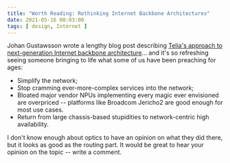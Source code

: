 ```yaml
---
title: "Worth Reading: Rethinking Internet Backbone Architectures"
date: 2021-05-16 08:03:00
tags: [ design, Internet ]
---
```

Johan Gustawsson wrote a lengthy blog post describing [Telia's approach to next-generation Internet backbone architecture](https://blog.arelion.com/2021/04/29/rethinking-internet-backbone-architectures/)... and it's so refreshing seeing someone bringing to life what some of us have been preaching for ages:

* Simplify the network;
* Stop cramming ever-more-complex services into the network;
* Bloated major vendor NPUs implementing every magic ever envisioned are overpriced -- platforms like Broadcom Jericho2 are good enough for most use cases.
* Return from large chassis-based stupidities to network-centric high availability.

I don't know enough about optics to have an opinion on what they did there, but it looks as good as the routing part. It would be great to hear your opinion on the topic -- write a comment.
